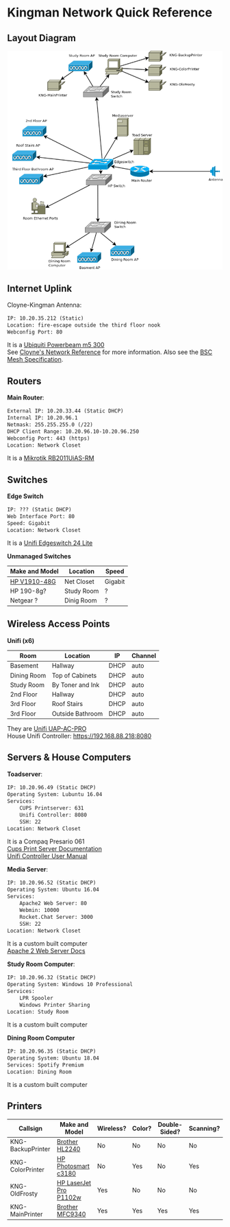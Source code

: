 # Kingman Network Quick Reference

## Layout Diagram

![Network Layout](https://raw.githubusercontent.com/kngnm/network/master/layout.png)

## Internet Uplink

Cloyne-Kingman Antenna:

	IP: 10.20.35.212 (Static)
	Location: fire-escape outside the third floor nook
    Webconfig Port: 80

It is a [Ubiquiti Powerbeam m5 300](https://dl.ubnt.com/datasheets/powerbeam/PowerBeam_DS.pdf)  
See [Cloyne's Network Reference](https://github.com/cloyne/network/) for more information.
Also see the [BSC Mesh Specification](https://github.com/bsc-networks/mesh).

## Routers

__Main Router__:

    External IP: 10.20.33.44 (Static DHCP)
    Internal IP: 10.20.96.1
    Netmask: 255.255.255.0 (/22)
    DHCP Client Range: 10.20.96.10-10.20.96.250
    Webconfig Port: 443 (https)
    Location: Network Closet

It is a [	Mikrotik RB2011UiAS-RM](https://mikrotik.com/product/RB2011UiAS-RM)

## Switches

__Edge Switch__

    IP: ??? (Static DHCP)
    Web Interface Port: 80
    Speed: Gigabit
    Location: Network Closet

It is a [Unifi Edgeswitch 24 Lite](https://dl.ubnt.com/datasheets/edgemax/EdgeSwitch_Lite_DS.pdf)

__Unmanaged Switches__

| Make and Model | Location | Speed |
|----------------|----------|-------|
| [HP V1910-48G](http://www.fiberopticshare.com/hp-v1910-48g-je009a-switch-solution.html) | Net Closet | Gigabit |
| HP 190-8g? | Study Room | ? |
| Netgear ? | Dinig Room | ? |

## Wireless Access Points

__Unifi (x6)__

| Room        | Location        | IP   | Channel |  
|-------------|-----------------|------|------|
| Basement    | Hallway         | DHCP | auto |
| Dining Room | Top of Cabinets | DHCP | auto |
| Study Room  | By Toner and Ink| DHCP | auto |
| 2nd Floor   | Hallway         | DHCP | auto |
| 3rd Floor   | Roof Stairs     | DHCP | auto |
| 3rd Floor   | Outside Bathroom| DHCP | auto |

They are [Unifi UAP-AC-PRO](https://dl.ubnt.com/datasheets/unifi/UniFi_AC_APs_DS.pdf)  
House Unifi Controller: https://192.168.88.218:8080

## Servers & House Computers

__Toadserver__:

    IP: 10.20.96.49 (Static DHCP)
    Operating System: Lubuntu 16.04
    Services:
        CUPS Printserver: 631
        Unifi Controller: 8080
        SSH: 22
    Location: Network Closet
 It is a Compaq Presario 061  
 [Cups Print Server Documentation](https://help.ubuntu.com/lts/serverguide/cups.html.en)  
 [Unifi Controller User Manual](https://dl.ubnt.com/guides/UniFi/UniFi_Controller_V5_UG.pdf)

 __Media Server__:

    IP: 10.20.96.52 (Static DHCP)
    Operating System: Ubuntu 16.04
    Services:
        Apache2 Web Server: 80
        Webmin: 10000
        Rocket.Chat Server: 3000
        SSH: 22
    Location: Network Closet

It is a custom built computer  
[Apache 2 Web Server Docs](https://httpd.apache.org/docs/2.4/)

__Study Room Computer__:

    IP: 10.20.96.32 (Static DHCP)
    Operating System: Windows 10 Professional
    Services:
        LPR Spooler
        Windows Printer Sharing
    Location: Study Room

It is a custom built computer

__Dining Room Computer__

    IP: 10.20.96.35 (Static DHCP)
    Operating System: Ubuntu 18.04
    Services: Spotify Premium
    Location: Dining Room

It is a custom built computer

## Printers

| Callsign | Make and Model | Wireless? | Color? | Double-Sided? | Scanning? |
|----------|----------------|-----------|--------|---------------|-----------|
| KNG-BackupPrinter | [Brother HL2240](http://download.brother.com/welcome/doc002837/cv_hl2240d_usaeng_usr_c.pdf) | No | No | No | No|
| KNG-ColorPrinter | [HP Photosmart c3180](http://www.hp.com/ctg/Manual/c00694908.pdf) | No | Yes | No | Yes |
| KNG-OldFrosty | [HP LaserJet Pro P1102w](http://h10032.www1.hp.com/ctg/Manual/c04697535) | Yes | No | No | No |
| KNG-MainPrinter | [Brother MFC9340](http://download.brother.com/welcome/doc003075/cv_mfc9130cw_use_ausr.pdf) | Yes | Yes | Yes | Yes |
